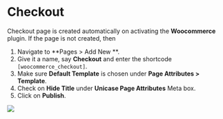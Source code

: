# Checkout

Checkout page is created automatically on activating the **Woocommerce** plugin. If the page is not created, then

1. Navigate to **Pages > Add New **.
2. Give it a name, say **Checkout** and enter the shortcode `[woocommerce_checkout]`.
3. Make sure **Default Template** is chosen under **Page Attributes > Template**.
4. Check on **Hide Title** under **Unicase Page Attributes** Meta box.
5. Click on **Publish**.

![](http://transvelo.github.io/unicase/docs/images/page-checkout.png)
